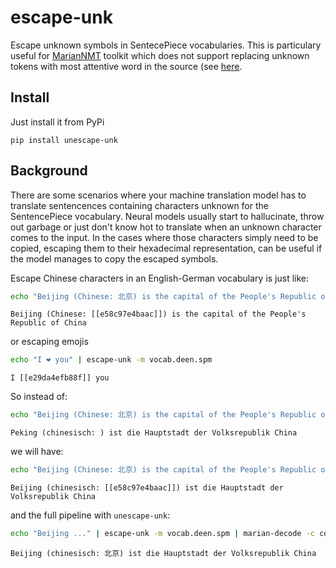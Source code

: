 # escape-unk
Escape unknown symbols in SentecePiece vocabularies.
This is particulary useful for [MarianNMT](https://github.com/marian-nmt/marian) toolkit which does not support replacing unknown tokens with most attentive word in the source (see [here](https://github.com/marian-nmt/marian-dev/issues/732).

## Install
Just install it from PyPi
```
pip install unescape-unk
```

## Background
There are some scenarios where your machine translation model has to translate sentencences containing characters unknown for the SentencePiece vocabulary.
Neural models usually start to hallucinate, throw out garbage or just don't know hot to translate when an unknown character comes to the input.
In the cases where those characters simply need to be copied, escaping them to their hexadecimal representation, can be useful if the model manages to copy the escaped symbols.

Escape Chinese characters in an English-German vocabulary is just like:
```bash
echo "Beijing (Chinese: 北京) is the capital of the People's Republic of China" | escape-unk -m vocab.deen.spm
```
```
Beijing (Chinese: [[e58c97e4baac]]) is the capital of the People's Republic of China
```

or escaping emojis
```bash
echo "I ❤️ you" | escape-unk -m vocab.deen.spm
```
```
I [[e29da4efb88f]] you
```

So instead of:
```bash
echo "Beijing (Chinese: 北京) is the capital of the People's Republic of China" | marian-decoder -c model.config.yml
```
```
Peking (chinesisch: ) ist die Hauptstadt der Volksrepublik China
```

we will have:
```bash
echo "Beijing (Chinese: 北京) is the capital of the People's Republic of China" | escape-unk -m vocab.deen.spm | marian-decoder -c model.config.yml
```
```
Beijing (chinesisch: [[e58c97e4baac]]) ist die Hauptstadt der Volksrepublik China
```

and the full pipeline with `unescape-unk`:
```bash
echo "Beijing ..." | escape-unk -m vocab.deen.spm | marian-decode -c config.yml | unescape-unk
```
```
Beijing (chinesisch: 北京) ist die Hauptstadt der Volksrepublik China
```
